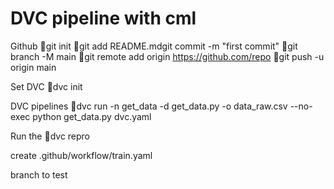 # DVC pipeline with cml

Github
git init 
git add README.mdgit commit -m "first commit"
git branch -M main
git remote add origin https://github.com/repo
git push -u origin main

Set DVC
dvc init

DVC pipelines
dvc run -n get_data -d get_data.py -o data_raw.csv --no-exec python get_data.py
dvc.yaml


Run the 
dvc repro


create .github/workflow/train.yaml

branch to test


